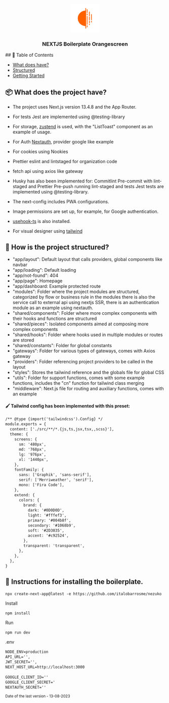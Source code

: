 <p align="center">
  <a href="" rel="noopener">
 <img width=90px height=90px src="./public/logo.png" alt="Scout logo"></a>
</p>

<h3 align="center">NEXTJS Boilerplate Orangescreen</h3>
## 📝 Table of Contents

- [What does have?](#doeshave)
- [Structured](#structured)
- [Getting Started](#getting_started)

## 📦 What does the project have? <a name="doeshave">

- The project uses Next.js version 13.4.8 and the App Router.
- For tests Jest are implemented using @testing-library
- For storage, [zustend](https://next-auth.js.org/) is used, with the "ListToast" component as an example of usage.
- For Auth [Nextauth](https://next-auth.js.org/), provider google like example
- For cookies using Nookies
- Prettier eslint and lintstaged for organization code
- fetch api using axios like gateway

- Husky has also been implemented for:
  Commitlint
  Pre-commit with lint-staged and Prettier
  Pre-push running lint-staged and tests
  Jest tests are implemented using @testing-library.

- The next-config includes PWA configurations.
- Image permissions are set up, for example, for Google authentication.

- [usehook-ts](https://usehooks-ts.com/) is also installed.
- For visual designer using [tailwind](https://tailwindcss.com/docs/width)

## 🚧 How is the project structured? <a name = "structured"></a>

- "app/layout": Default layout that calls providers, global components like navbar
- "app/loading": Default loading
- "app/not-found": 404
- "app/page": Homepage
- "app/dashboard: Example protected route
- "modules": Folder where the project modules are structured, categorized by flow or business rule in the modules there is also the service call to external api using nextjs SSR, there is an authentication module as an example using nextauth.
- "shared/components": Folder where more complex components with their hooks and functions are structured
- "shared/pieces": Isolated components aimed at composing more complex components
- "shared/hooks": Folder where hooks used in multiple modules or routes are stored
- "shared/constants": Folder for global constants
- "gateways": Folder for various types of gateways, comes with Axios gateway
- "providers": Folder referencing project providers to be called in the layout
- "styles": Stores the tailwind reference and the globals file for global CSS
- "utils": Folder for support functions, comes with some example functions, includes the "cn" function for tailwind class merging
- "middleware": Next.js file for routing and auxiliary functions, comes with an example

#### 🖌️ Tailwind config has been implemented with this preset:

```
/** @type {import('tailwindcss').Config} */
module.exports = {
  content: ['./src/**/*.{js,ts,jsx,tsx,,scss}'],
  theme: {
    screens: {
      sm: '480px',
      md: '768px',
      lg: '976px',
      xl: '1440px',
    },
    fontFamily: {
      sans: ['Graphik', 'sans-serif'],
      serif: ['Merriweather', 'serif'],
      mono: ['Fira Code'],
    },
    extend: {
      colors: {
        brand: {
          dark: '#0D0D0D',
          light: '#fffef3',
          primary: '#004b8f',
          secondary: '#1068b9',
          soft: '#2D3035',
          accent: '#c92524',
        },
        transparent: 'transparent',
      },
    },
  },
}
```

## 🔦 Instructions for installing the boilerplate.

```
npx create-next-app@latest -e https://github.com/italobarrosme/nezuko
```

Install

```
npm install
```

Run

```
npm run dev
```

.env

```
NODE_ENV=production
API_URL='',
JWT_SECRET='',
NEXT_HOST_URL=http://localhost:3000

GOOGLE_CLIENT_ID=''
GOOGLE_CLIENT_SECRET='
NEXTAUTH_SECRET=''
```

<sup>Date of the last version - 13-08-2023</sup>
